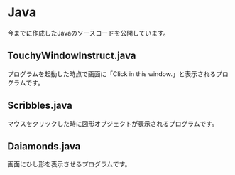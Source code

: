 # Java
今までに作成したJavaのソースコードを公開しています。
## TouchyWindowInstruct.java
プログラムを起動した時点で画面に「Click in this window.」と表示されるプログラムです。

## Scribbles.java
マウスをクリックした時に図形オブジェクトが表示されるプログラムです。

## Daiamonds.java
画面にひし形を表示させるプログラムです。
